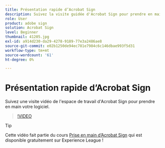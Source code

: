 ```yaml
---
title: Présentation rapide d’Acrobat Sign
description: Suivez la visite guidée d'Acrobat Sign pour prendre en main votre logiciel
role: User
product: adobe sign
solution: Acrobat Sign
level: Beginner
thumbnail: 41205.jpg
exl-id: a914d230-da29-4278-9189-77e3a2486ae8
source-git-commit: e02b1250de94ec781e7984c6c146dbae993f5d31
workflow-type: tm+mt
source-wordcount: '61'
ht-degree: 0%

---
```


# Présentation rapide d’Acrobat Sign

Suivez une visite vidéo de l&#39;espace de travail d&#39;Acrobat Sign pour prendre en main votre logiciel.

>[!VIDEO](https://video.tv.adobe.com/v/41205?hidetitle=true)

>[!TIP]
>
>Cette vidéo fait partie du cours [Prise en main d’Acrobat Sign](https://experienceleague.adobe.com/?recommended=Sign-U-1-2020.1) qui est disponible gratuitement sur Experience League !

